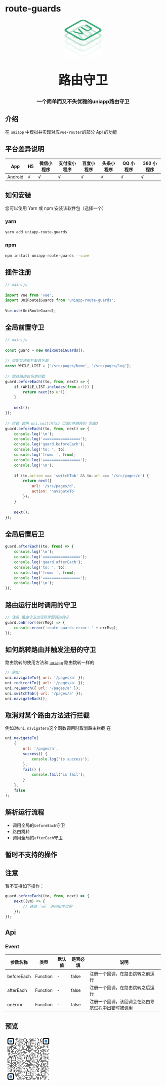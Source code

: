 # route-guards

<p align="center">
    <img alt="logo" src="./static/logo.png" width="120" height="120" style="margin-bottom: 10px;">
</p>
<h3 align="center" style="margin: 30px 0 30px;font-weight: bold;font-size:40px;">路由守卫</h3>
<h3 align="center">一个简单而又不失优雅的uniapp路由守卫</h3>

## 介绍

在 `uniapp` 中模拟并实现对应`vue-router`的部分 Api 的功能

## 平台差异说明

| App     | H5  | 微信小程序 | 支付宝小程序 | 百度小程序 | 头条小程序 | QQ 小程序 | 360 小程序 |
| ------- | --- | ---------- | ------------ | ---------- | ---------- | --------- | ---------- |
| Android | √   | √          | √            | √          | √          | √         | √          |

## 如何安装

您可以使用 Yarn 或 npm 安装该软件包（选择一个）

### yarn

```bash
yarn add uniapp-route-guards
```

### npm

```bash
npm install uniapp-route-guards --save
```

## 插件注册

```js
// main.js

import Vue from 'vue';
import UniRouteiGuards from 'uniapp-route-guards';

Vue.use(UniRouteGuard);
```

## 全局前置守卫

```js
// main.js

const guard = new UniRouteiGuards();

// 自定义路由拦截白名单
const WHILE_LIST = ['/src/pages/home', '/src/pages/log'];

// 跳过路由白名单拦截
guard.beforeEach((to, from, next) => {
    if (WHILE_LIST.includes(from.url)) {
        return next(to.url);
    }

    next();
});

// 拦截 调用 uni.switchTab 页面C并跳转到 页面D
guard.beforeEach((to, from, next) => {
    console.log('\n');
    console.log('=================');
    console.log('guard.beforeEach');
    console.log('to: ', to);
    console.log('from: ', from);
    console.log('=================');
    console.log('\n');

    if (to.action === 'switchTab' && to.url === '/src/pages/c') {
        return next({
            url: '/src/pages/d',
            action: 'navigateTo'
        });
    }

    next();
});
```

## 全局后置后卫

```js
guard.afterEach((to, from) => {
    console.log('\n');
    console.log('=================');
    console.log('guard.afterEach');
    console.log('to: ', to);
    console.log('from: ', from);
    console.log('=================');
    console.log('\n');
});
```

## 路由运行出时调用的守卫

```js
// 注册 路由守卫出现异常回调的钩子
guard.onError((errMsg) => {
    console.error('route-guards error: ' + errMsg);
});
```

## 如何跳转路由并触发注册的守卫

路由跳转的使用方法和 [`uniapp`](https://uniapp.dcloud.net.cn/api/router?id=navigateto) 路由跳转一样的

```js
// 例如
uni.navigateTo({ url: '/pages/a' });
uni.redirectTo({ url: '/pages/a' });
uni.reLaunch({ url: '/pages/a' });
uni.switchTab({ url: '/pages/a' });
uni.navigateBack();
```

## 取消对某个路由方法进行拦截

例如对`uni.navigateTo`这个函数调用时取消路由拦截
在

```js
uni.navigateTo(
    {
        url: '/pages/a',
        success() {
            console.log('is success');
        },
        fail() {
            console.fail('is fail');
        }
    },
    false
);
```

## 解析运行流程

-   调用全局的`beforeEach`守卫
-   路由跳转
-   调用全局的`afterEach`守卫

## 暂时不支持的操作

## 注意

暂不支持如下操作：

```js
guard.beforeEach((to, from, next) => {
    next((vm) => {
        // 通过 `vm` 访问组件实例
    });
});
```

## Api

### Event

| 参数名称   | 类型     | 默认值 | 是否必填 | 说明                                               |
| ---------- | -------- | ------ | -------- | -------------------------------------------------- |
| beforeEach | Function | -      | false    | 注册一个回调，在路由跳转之前运行                   |
| afterEach  | Function | -      | false    | 注册一个回调，在路由跳转之后运行                   |
| onError    | Function | -      | false    | 注册一个回调，该回调会在路由导航过程中出错时被调用 |

## 预览

<img src="https://raw.githubusercontent.com/2460392754/pocky.route-guards.uniapp/master/static/qrcode.png" width="150">
